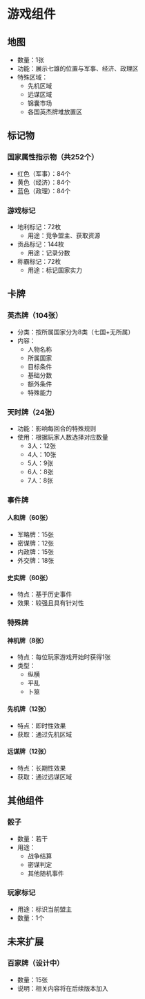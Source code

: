 # 游戏组件

## 地图
- 数量：1张
- 功能：展示七雄的位置与军事、经济、政理区
- 特殊区域：
  - 先机区域
  - 远谋区域
  - 锦囊市场
  - 各国英杰牌堆放置区

## 标记物

### 国家属性指示物（共252个）
- 红色（军事）：84个
- 黄色（经济）：84个
- 蓝色（政理）：84个

### 游戏标记
- 地利标记：72枚
  - 用途：竞争盟主、获取资源
- 贡品标记：144枚
  - 用途：记录分数
- 称霸标记：72枚
  - 用途：标记国家实力

## 卡牌

### 英杰牌（104张）
- 分类：按所属国家分为8类（七国+无所属）
- 内容：
  - 人物名称
  - 所属国家
  - 目标条件
  - 基础分数
  - 额外条件
  - 特殊能力

### 天时牌（24张）
- 功能：影响每回合的特殊规则
- 使用：根据玩家人数选择对应数量
  - 3人：12张
  - 4人：10张
  - 5人：9张
  - 6人：8张
  - 7人：8张

### 事件牌

#### 人和牌（60张）
- 军略牌：15张
- 密谋牌：12张
- 内政牌：15张
- 外交牌：18张

#### 史实牌（60张）
- 特点：基于历史事件
- 效果：较强且具有针对性

### 特殊牌

#### 神机牌（8张）
- 特点：每位玩家游戏开始时获得1张
- 类型：
  - 纵横
  - 平乱
  - 卜筮

#### 先机牌（12张）
- 特点：即时性效果
- 获取：通过先机区域

#### 远谋牌（12张）
- 特点：长期性效果
- 获取：通过远谋区域

## 其他组件

### 骰子
- 数量：若干
- 用途：
  - 战争结算
  - 密谋判定
  - 其他随机事件

### 玩家标记
- 用途：标识当前盟主
- 数量：1个

## 未来扩展

### 百家牌（设计中）
- 数量：15张
- 说明：相关内容将在后续版本加入 